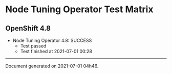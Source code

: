 
Node Tuning Operator Test Matrix
================================

OpenShift 4.8
-------------

* Node Tuning Operator 4.8: SUCCESS
  - Test passed
  - Test finished at 2021-07-01 00:28


---
Document generated on 2021-07-01 04h46.
